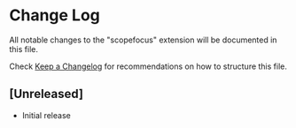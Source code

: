 # Change Log

All notable changes to the "scopefocus" extension will be documented in this file.

Check [Keep a Changelog](http://keepachangelog.com/) for recommendations on how to structure this file.

## [Unreleased]

- Initial release